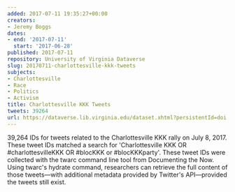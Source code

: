 ```yaml
---
added: 2017-07-11 19:35:27+00:00
creators:
- Jeremy Boggs
dates:
- end: '2017-07-11'
  start: '2017-06-28'
published: 2017-07-11
repository: University of Virginia Dataverse
slug: 20170711-charlottesville-kkk-tweets
subjects:
- Charlottesville
- Race
- Politics
- Activism
title: Charlottesville KKK Tweets
tweets: 39264
url: https://dataverse.lib.virginia.edu/dataset.xhtml?persistentId=doi:10.18130/V3/MSCNLT
---
```


39,264 IDs for tweets related to the Charlottesville KKK rally on July 8, 2017.  These tweet IDs matched a search for 'Charlottesville KKK OR #charlottesvilleKKK OR #blocKKK or #blocKKKparty'. These tweet IDs were collected with the twarc command line tool from Documenting the Now. Using twarc's hydrate command, researchers can retrieve the full content of those tweets—with additional metadata provided by Twitter's API—provided the tweets still exist.
